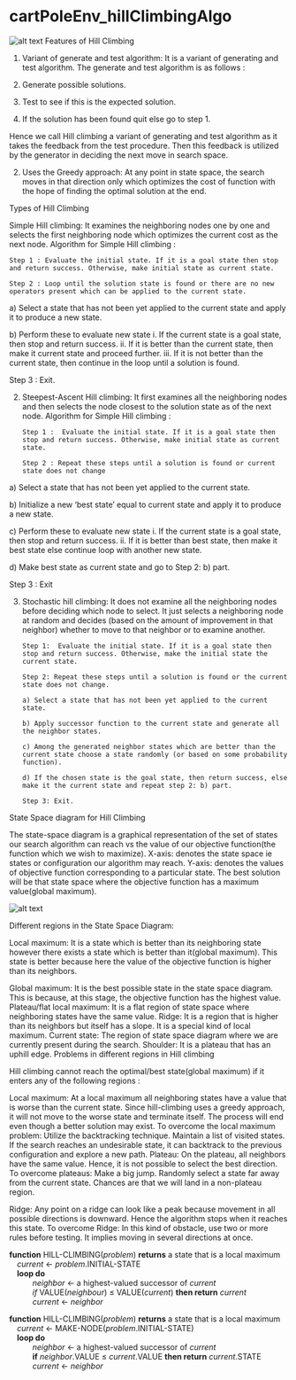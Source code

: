 # cartPoleEnv_hillClimbingAlgo

![alt text](https://www.google.com/search?q=cartpole+gif&rlz=1C1CHBF_enIN1007IN1007&source=lnms&tbm=isch&sa=X&ved=2ahUKEwi7vv-04sb4AhWly6ACHRhGAAIQ_AUoAXoECAEQAw&biw=1280&bih=601&dpr=1.5#imgrc=AC1Omks3nouaCM)
Features of Hill Climbing

1. Variant of generate and test algorithm: It is a variant of generating and test algorithm. The generate and test algorithm is as follows : 

1. Generate possible solutions. 
2. Test to see if this is the expected solution. 
3. If the solution has been found quit else go to step 1.

Hence we call Hill climbing a variant of generating and test algorithm as it takes the feedback from the test procedure. Then this feedback is utilized by the generator in deciding the next move in search space. 

2. Uses the Greedy approach: At any point in state space, the search moves in that direction only which optimizes the cost of function with the hope of finding the optimal solution at the end. 

Types of Hill Climbing 

Simple Hill climbing: It examines the neighboring nodes one by one and selects the first neighboring node which optimizes the current cost as the next node. 
Algorithm for Simple Hill climbing : 
 
    Step 1 : Evaluate the initial state. If it is a goal state then stop and return success. Otherwise, make initial state as current state. 

    Step 2 : Loop until the solution state is found or there are no new operators present which can be applied to the current state. 

a) Select a state that has not been yet applied to the current state and apply it to produce a new state. 

b) Perform these to evaluate new state 
    i. If the current state is a goal state, then stop and return success. 
    ii. If it is better than the current state, then make it current state and proceed further. 
    iii. If it is not better than the current state, then continue in the loop until a solution is found. 

Step 3 : Exit. 
 

2. Steepest-Ascent Hill climbing: It first examines all the neighboring nodes and then selects the node closest to the solution state as of the next node.            Algorithm for Simple Hill climbing :

       Step 1 :  Evaluate the initial state. If it is a goal state then stop and return success. Otherwise, make initial state as current state. 

       Step 2 : Repeat these steps until a solution is found or current state does not change 

a) Select a state that has not been yet applied to the current state.

b)  Initialize a new ‘best state’ equal to current state and apply it to produce a new state.

c) Perform these to evaluate new state                                                                                                                      i. If the current state is a goal state, then stop and return success.                                                                       ii. If it is better than best state, then make it best state else continue loop with another new state.

d) Make best state as current state and go to Step 2: b) part.

Step 3 : Exit

3. Stochastic hill climbing: It does not examine all the neighboring nodes before deciding which node to select. It just selects a neighboring node at random and decides (based on the amount of improvement in that          neighbor) whether to move to that neighbor or to examine another. 

       Step 1:  Evaluate the initial state. If it is a goal state then stop and return success. Otherwise, make the initial state the current state. 

       Step 2: Repeat these steps until a solution is found or the current state does not change.

       a) Select a state that has not been yet applied to the current state.

       b) Apply successor function to the current state and generate all the neighbor states.

       c) Among the generated neighbor states which are better than the current state choose a state randomly (or based on some probability function).                                                                                                                           

       d) If the chosen state is the goal state, then return success, else make it the current state and repeat step 2: b) part.

       Step 3: Exit.
State Space diagram for Hill Climbing

The state-space diagram is a graphical representation of the set of states our search algorithm can reach vs the value of our objective function(the function which we wish to maximize). 
X-axis: denotes the state space ie states or configuration our algorithm may reach. 
Y-axis: denotes the values of objective function corresponding to a particular state. 
The best solution will be that state space where the objective function has a maximum value(global maximum). 

![alt text](https://static.javatpoint.com/tutorial/ai/images/hill-climbing-algorithm-in-ai.png)


Different regions in the State Space Diagram: 

Local maximum: It is a state which is better than its neighboring state however there exists a state which is better than it(global maximum). This state is better because here the value of the objective function is higher than its neighbors. 
 
Global maximum: It is the best possible state in the state space diagram. This is because, at this stage, the objective function has the highest value.
Plateau/flat local maximum: It is a flat region of state space where neighboring states have the same value.
Ridge: It is a region that is higher than its neighbors but itself has a slope. It is a special kind of local maximum.
Current state: The region of state space diagram where we are currently present during the search.
Shoulder: It is a plateau that has an uphill edge.
Problems in different regions in Hill climbing

Hill climbing cannot reach the optimal/best state(global maximum) if it enters any of the following regions :  

Local maximum: At a local maximum all neighboring states have a value that is worse than the current state. Since hill-climbing uses a greedy approach, it will not move to the worse state and terminate itself. The process will end even though a better solution may exist. 
To overcome the local maximum problem: Utilize the backtracking technique. Maintain a list of visited states. If the search reaches an undesirable state, it can backtrack to the previous configuration and explore a new path.
Plateau: On the plateau, all neighbors have the same value. Hence, it is not possible to select the best direction. 
To overcome plateaus: Make a big jump. Randomly select a state far away from the current state. Chances are that we will land in a non-plateau region.

Ridge: Any point on a ridge can look like a peak because movement in all possible directions is downward. Hence the algorithm stops when it reaches this state. 
To overcome Ridge: In this kind of obstacle, use two or more rules before testing. It implies moving in several directions at once.




__function__ HILL-CLIMBING(_problem_) __returns__ a state that is a local maximum  
&emsp;_current_ &larr; _problem_.INITIAL\-STATE  
&emsp;__loop do__  
&emsp;&emsp;&emsp;_neighbor_ &larr; a highest\-valued successor of _current_  
&emsp;&emsp;&emsp;_if_ VALUE(_neighbour_) &le; VALUE(_current_) __then return__ _current_  
&emsp;&emsp;&emsp;_current_ &larr; _neighbor_ 




__function__ HILL-CLIMBING(_problem_) __returns__ a state that is a local maximum  
&emsp;_current_ &larr; MAKE\-NODE(_problem_.INITIAL\-STATE)  
&emsp;__loop do__  
&emsp;&emsp;&emsp;_neighbor_ &larr; a highest\-valued successor of _current_  
&emsp;&emsp;&emsp;__if__ _neighbor_.VALUE &le; _current_.VALUE __then return__ _current_.STATE  
&emsp;&emsp;&emsp;_current_ &larr; _neighbor_



